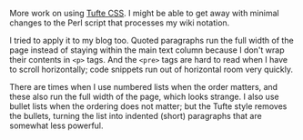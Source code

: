 More work on using [Tufte CSS](https://github.com/daveliepmann/tufte-css).  I
might be able to get away with minimal changes to the Perl script that processes
my wiki notation.

I tried to apply it to my blog too.  Quoted paragraphs run the full width of the
page instead of staying within the main text column because I don't wrap their
contents in `<p>` tags.  And the `<pre>` tags are hard to read when
I have to scroll horizontally; code snippets run out of horizontal room very
quickly.

There are times when I use numbered lists when the order matters, and these also
run the full width of the page, which looks strange.  I also use bullet lists
when the ordering does not matter; but the Tufte style removes the bullets,
turning the list into indented (short) paragraphs that are somewhat less
powerful.
